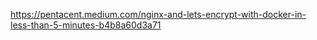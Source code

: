 https://pentacent.medium.com/nginx-and-lets-encrypt-with-docker-in-less-than-5-minutes-b4b8a60d3a71

